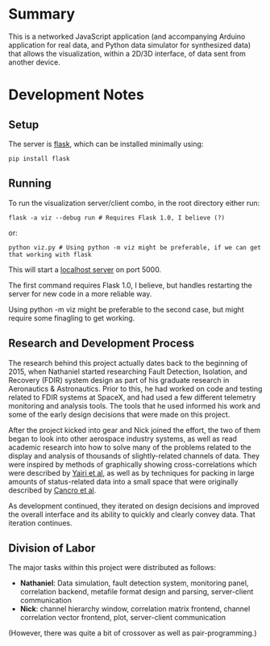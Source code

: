 # Summary

This is a networked JavaScript application (and accompanying Arduino application for real data, and Python data simulator for synthesized data) that allows the visualization, within a 2D/3D interface, of data sent from another device.

# Development Notes

## Setup

The server is [flask](http://flask.pocoo.org/), which can be installed minimally using:

    pip install flask

## Running

To run the visualization server/client combo, in the root directory either run:

    flask -a viz --debug run # Requires Flask 1.0, I believe (?)

or:

    python viz.py # Using python -m viz might be preferable, if we can get that working with flask

This will start a [localhost server](http://localhost:5000) on port 5000.

The first command requires Flask 1.0, I believe, but handles restarting the server for new code in a more reliable way.

Using python -m viz might be preferable to the second case, but might require some finagling to get working.

## Research and Development Process

The research behind this project actually dates back to the beginning of 2015, when Nathaniel started researching Fault Detection, Isolation, and Recovery (FDIR) system design as part of his graduate research in Aeronautics & Astronautics. Prior to this, he had worked on code and testing related to FDIR systems at SpaceX, and had used a few different telemetry monitoring and analysis tools. The tools that he used informed his work and some of the early design decisions that were made on this project.

After the project kicked into gear and Nick joined the effort, the two of them began to look into other aerospace industry systems, as well as read academic research into how to solve many of the problems related to the display and analysis of thousands of slightly-related channels of data. They were inspired by methods of graphically showing cross-correlations which were described by [Yairi et al](http://ieeexplore.ieee.org/xpl/login.jsp?tp=&arnumber=1659593&url=http%3A%2F%2Fieeexplore.ieee.org%2Fiel5%2F11019%2F34750%2F01659593), as well as by techniques for packing in large amounts of status-related data into a small space that were originally described by [Cancro et al](http://ieeexplore.ieee.org/xpl/login.jsp?tp=&arnumber=4161690&url=http%3A%2F%2Fieeexplore.ieee.org%2Fxpls%2Fabs_all.jsp%3Farnumber%3D4161690).

As development continued, they iterated on design decisions and improved the overall interface and its ability to quickly and clearly convey data. That iteration continues.

## Division of Labor

The major tasks within this project were distributed as follows:

* **Nathaniel**: Data simulation, fault detection system, monitoring panel, correlation backend, metafile format design and parsing, server-client communication
* **Nick**: channel hierarchy window, correlation matrix frontend, channel correlation vector frontend, plot, server-client communication

(However, there was quite a bit of crossover as well as pair-programming.)
